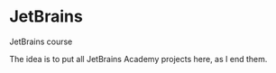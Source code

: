 # JetBrains
JetBrains course

The idea is to put all JetBrains Academy projects here, as I end them.

